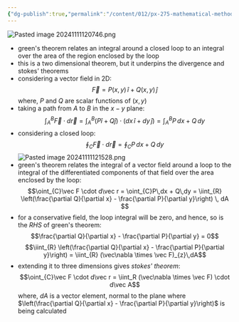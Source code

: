 ```yaml
---
{"dg-publish":true,"permalink":"/content/012/px-275-mathematical-methods/term-1/d-vector-integration/d3-green-s-theorem/px-275-d3a-green-s-theorem-in-the-plane/","noteIcon":"1","created":"2024-11-25T10:50:32.000+00:00","updated":"2024-11-26T10:05:42.880+00:00"}
---
```


![Pasted image 20241111120746.png](/img/user/pics/Pasted%20image%2020241111120746.png)
- green's theorem relates an integral around a closed loop to an integral over the area of the region enclosed by the loop
- this is a two dimensional theorem, but it underpins the divergence and stokes' theorems
- considering a vector field in 2D: 
$$\vec F = P(x,y) \, \hat i + Q(x,y) \, \hat j$$
	where, $P$ and $Q$ are scalar functions of $(x,y)$
- taking a path from $A$ to $B$ in the $x-y$ plane: 
$$\int_{A}^{B }\vec F \cdot d\vec r = \int_{A}^{B} (P\hat i + Q \hat j) \cdot (dx\,\hat i + dy \,\hat j) = \int_{A}^{B} P\,dx + Q\,dy$$
- considering a closed loop: 
$$\oint_{C}\vec F \cdot d\vec r = \oint_{C}P\,dx + Q\,dy$$
![Pasted image 20241111121528.png](/img/user/pics/Pasted%20image%2020241111121528.png)
- green's theorem relates the integral of a vector field around a loop to the integral of the differentiated components of that field over the area enclosed by the loop: 
$$\oint_{C}\vec F \cdot d\vec r = \oint_{C}P\,dx + Q\,dy = \iint_{R} \left(\frac{\partial Q}{\partial x} - \frac{\partial P}{\partial y}\right) \, dA $$
- for a conservative field, the loop integral will be zero, and hence, so is the $RHS$ of green's theorem: 
$$\frac{\partial Q}{\partial x} - \frac{\partial P}{\partial y} = 0$$
$$\iint_{R} \left(\frac{\partial Q}{\partial x} - \frac{\partial P}{\partial y}\right) = \iint_{R} (\vec\nabla \times \vec F)_{z}\,dA$$
- extending it to three dimensions gives *stokes' theorem*: 
$$\oint_{C}\vec F \cdot d\vec r = \iint_R (\vec\nabla \times \vec F) \cdot d\vec A$$
	where, $dA$ is a vector element, normal to the plane where $\left(\frac{\partial Q}{\partial x} - \frac{\partial P}{\partial y}\right)$ is being calculated
